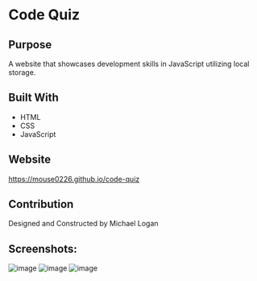 # Code Quiz

## Purpose
A website that showcases development skills in JavaScript utilizing local storage.

## Built With
* HTML
* CSS
* JavaScript

## Website
https://mouse0226.github.io/code-quiz

## Contribution
Designed and Constructed by Michael Logan

## Screenshots:
![image](https://user-images.githubusercontent.com/93630706/149678222-c7b9dc82-e560-442b-9fb8-4a040a6df1af.png)
![image](https://user-images.githubusercontent.com/93630706/149678224-6c2d09c9-d20b-4627-9a2e-e619ace63c35.png)
![image](https://user-images.githubusercontent.com/93630706/149678229-aacb0883-a0cd-4f14-bf1f-e9f0e2a70b85.png)
